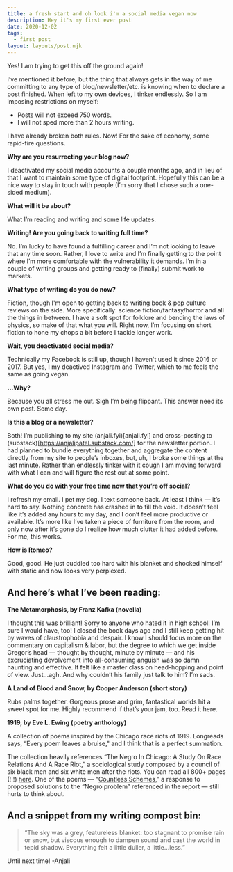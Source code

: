```yaml
---
title: a fresh start and oh look i'm a social media vegan now
description: Hey it's my first ever post
date: 2020-12-02
tags:
  - first post
layout: layouts/post.njk
---
```


Yes! I am trying to get this off the ground again!

I’ve mentioned it before, but the thing that always gets in the way of me committing to any type of blog/newsletter/etc. is knowing when to declare a post finished. When left to my own devices, I tinker endlessly. So I am imposing restrictions on myself:
<!-- excerpt -->

* Posts will not exceed 750 words.
* I will not sped more than 2 hours writing.

I have already broken both rules. Now! For the sake of economy, some rapid-fire questions.


**Why are you resurrecting your blog now?**

I deactivated my social media accounts a couple months ago, and in lieu of that I want to maintain some type of digital footprint. Hopefully this can be a nice way to stay in touch with people (I’m sorry that I chose such a one-sided medium).

**What will it be about?**

What I’m reading and writing and some life updates.

**Writing! Are you going back to writing full time?**

No. I’m lucky to have found a fulfilling career and I’m not looking to leave that any time soon. Rather, I love to write and I’m finally getting to the point where I’m more comfortable with the vulnerability it demands. I’m in a couple of writing groups and getting ready to (finally) submit work to markets.

**What type of writing do you do now?**

Fiction, though I'm open to getting back to writing book & pop culture reviews on the side. More specifically: science fiction/fantasy/horror and all the things in between. I have a soft spot for folklore and bending the laws of physics, so make of that what you will. Right now, I’m focusing on short fiction to hone my chops a bit before I tackle longer work.

**Wait, you deactivated social media?**

Technically my Facebook is still up, though I haven't used it since 2016 or 2017. But yes, I my deactived Instagram and Twitter, which to me feels the same as going vegan.

**...Why?**

Because you all stress me out. Sigh I’m being flippant. This answer need its own post. Some day.

**Is this a blog or a newsletter?**

Both! I’m publishing to my site (anjali.fyi)[anjali.fyi] and cross-posting to (substack)[https://anjalipatel.substack.com/] for the newsletter portion. I had planned to bundle everything together and aggregate the content directly from my site to people’s inboxes, but, uh, I broke some things at the last minute. Rather than endlessly tinker with it cough I am moving forward with what I can and will figure the rest out at some point.

**What do you do with your free time now that you’re off social?**

I refresh my email. I pet my dog. I text someone back. At least I think — it’s hard to say. Nothing concrete has crashed in to fill the void. It doesn’t feel like it’s added any hours to my day, and I don’t feel more productive or available. It’s more like I’ve taken a piece of furniture from the room, and only now after it’s gone do I realize how much clutter it had added before. For me, this works.

**How is Romeo?**

Good, good. He just cuddled too hard with his blanket and shocked himself with static and now looks very perplexed.

## And here’s what I’ve been reading:

**The Metamorphosis, by Franz Kafka (novella)**

I thought this was brilliant! Sorry to anyone who hated it in high school! I’m sure I would have, too! I closed the book days ago and I still keep getting hit by waves of claustrophobia and despair. I know I should focus more on the commentary on capitalism & labor, but the degree to which we get inside Gregor’s head — thought by thought, minute by minute — and his excruciating devolvement into all-consuming anguish was so damn haunting and effective. It felt like a master class on head-hopping and point of view. Just...agh. And why couldn’t his family just talk to him? I’m sads.

**A Land of Blood and Snow, by Cooper Anderson (short story)**

Rubs palms together. Gorgeous prose and grim, fantastical worlds hit a sweet spot for me. Highly recommend if that’s your jam, too. Read it here.

**1919, by Eve L. Ewing (poetry anthology)**

A collection of poems inspired by the Chicago race riots of 1919. Longreads says, “Every poem leaves a bruise," and I think that is a perfect summation.

The collection heavily references “The Negro In Chicago: A Study On Race Relations And A Race Riot,” a sociological study composed by a council of six black men and six white men after the riots. You can read all 800+ pages (!!!) [here](http://moses.law.umn.edu/darrow/documents/The_Negro_in_Chicago_1922.pdf). One of the poems — “[Countless Schemes](https://therumpus.net/2018/06/rumpus-original-poetry-three-poems-by-eve-l-ewing/),” a response to proposed solutions to the “Negro problem” referenced in the report — still hurts to think about.

## And a snippet from my writing compost bin:

> “The sky was a grey, featureless blanket: too stagnant to promise rain or snow, but viscous enough to dampen sound and cast the world in tepid shadow. Everything felt a little duller, a little...less.”

Until next time!
-Anjali

